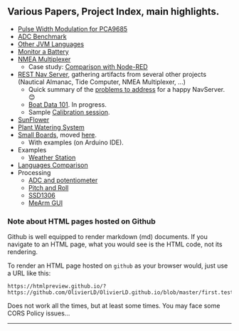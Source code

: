 ## Various Papers, Project Index, main highlights.

- [Pulse Width Modulation for PCA9685](../I2C.SPI/PWM.md)
- [ADC Benchmark](../ADC-benchmark/README.md)
- [Other JVM Languages](../OtherJVM.languages/README.md)
- [Monitor a Battery](../Monitor.Battery/README.md)
- [NMEA Multiplexer](../NMEA.Multilexer/README.md)
    - Case study: [Comparison with Node-RED](../NMEA.multiplexer/casestudy.md)
- [REST Nav Server](../RESTNavServer/README.md), gathering artifacts from several other projects (Nautical Almanac, Tide Computer, NMEA Multiplexer, ...)
    - Quick summary of the [problems to address](./happy.navserver/HappyNavserver.md) for a happy NavServer. 😊
    - [Boat Data 101](http://raspberrypi.lediouris.net/_Articles/data.logging/datalogging.html). In progress.
    - Sample [Calibration session](http://logisail.lediouris.net/documents/calibration.session.html).
- [SunFlower](../Project.Trunk/SunFlower/README.md)
- [Plant Watering System](../Project.Trunk/PlantWateringSystem/README.md)
- [Small Boards](../Small.Boards/README.md), moved [here](https://github.com/OlivierLD/small-boards).
    - With examples (on Arduino IDE).
- Examples
    - [Weather Station](../Project.Trunk/Weather.Station.Implementation/README.md)
- [Languages Comparison](../Project.Trunk/System.Languages/LanguageComparison.md)
- Processing
    - [ADC and potentiometer](../Processing#to-run-the-sketch)
    - [Pitch and Roll](../Processing#pitchrollpde)
    - [SSD1306](../Processing#ssd1306-oled-display)
    - [MeArm GUI](../Processing#mearm-gui)

### Note about HTML pages hosted on Github
Github is well equipped to render markdown (md) documents. If you navigate to an HTML page, what you would see is the HTML code, not its rendering.

To render an HTML page hosted on `github` as your browser would, just use a URL like this:
```
https://htmlpreview.github.io/?https://github.com/OlivierLD/OlivierLD.github.io/blob/master/first.test.html
```
Does not work all the times, but at least some times. You may face some CORS Policy issues...

---


